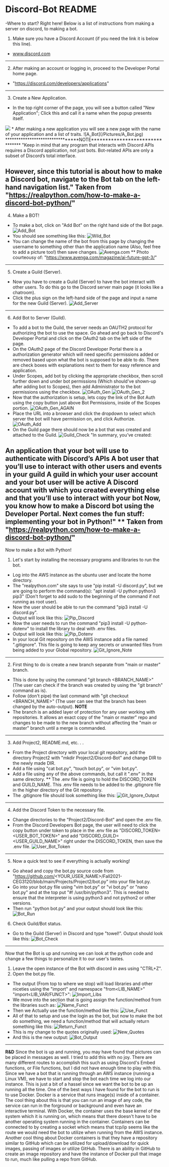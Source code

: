 # Discord-Bot README
-Where to start? Right here! Below is a list of instructions from making a server on discord, to making a bot.
1. Make sure you have a Discord Account (if you need the link it is below this line).
* www.discord.com
------------------------------------------------------------------------------------
2. After making an account or logging in, proceed to the Developer Portal home page.
* "https://discord.com/developers/applications"
------------------------------------------------------------------------------------
3. Create a New Application. 
* In the top right corner of the page, you will see a button called "New Application"; Click this and call it a name when the popup presents itself.
<img src="https://github.com/WSU-kduncan/ceg3120-jhoward08/tree/main/Project2/Discord-Bot/Pictures/Develper_Home.jpg">
* After making a new application you will see a new page with the name of your application and a list of traits.
![A_Bot](/Pictures/A_Bot.jpg)
********************************NOTE********************************
"Keep in mind that any program that interacts with Discord APIs requires a Discord application, not just bots. Bot-related APIs are only a subset of Discord’s total interface.

However, since this tutorial is about how to make a Discord bot, navigate to the Bot tab on the left-hand navigation list."
Taken from "https://realpython.com/how-to-make-a-discord-bot-python/" 
------------------------------------------------------------------------------------
4. Make a BOT! 
* To make a bot, click on "Add Bot" on the right hand side of the Bot page.
![Add_Bot](/Pictures/Add_Bot.jpg)
* You should see something like this:
![Wild_Bot](/Pictures/Wild_Bot.jpg)
* You can change the name of the bot from this page by changing the username to something other than the application name (Also, feel free to add a picture too!) then save changes.
![Avenga.com](/Pictures/Avenga_mag(copy).jpg)
** Photo courteousy of: "https://www.avenga.com/magazine/ai-future-gpt-3/" 
------------------------------------------------------------------------------------
5. Create a Guild (Server). 
* Now you have to create a Guild (Server) to have the bot interact with other users. To do this go to the Discord server main page (it looks like a chatroom).
* Click the plus sign on the left-hand side of the page and input a name for the new Guild (Server).
![Add_Server](/Pictures/Add_Server.jpg)
------------------------------------------------------------------------------------
6. Add Bot to Server (Guild).
* To add a bot to the Guild, the server needs an OAUTH2 protocol for authorizing the bot to use the space. Go ahead and go back to Discord's Developer Portal and click on the OAuth2 tab on the left side of the page.
* On the OAuth2 page of the Discord Developer Portal there is a authorization generator which will need specific permissions added or removed based upon what the bot is supposed to be able to do. There are check boxes with explanations next to them for easy reference and application.
* Under Scopes, add bot by clicking the appropriate checkbox, then scroll further down and under bot permissions (Which should've shown-up after adding bot to Scopes), then add Administrator to the bot permissions using the checkbox.
![OAuth_Gen](/Pictures/OAuth_Gen.jpg)
![OAuth_Gen_2](/Pictures/OAuth_Gen_2.jpg)
* Now that the authorization is setup, lets copy the link of the Bot Auth using the copy button just above Bot Permissions, inside of the Scopes portion.
![OAuth_Gen_AGAIN](/Pictures/OAuth_Gen.jpg)
* Place the URL into a browser and click the dropdown to select which server the bot will have permission on, and click Authorize.
![OAuth_Add](/Pictures/OAuth_Add.jpg)
* On the Guild page there should now be a bot that was created and attached to the Guild.
![Guild_Check](/Pictures/Guild_Check.jpg)
"In summary, you’ve created:

An application that your bot will use to authenticate with Discord’s APIs
A bot user that you’ll use to interact with other users and events in your guild
A guild in which your user account and your bot user will be active
A Discord account with which you created everything else and that you’ll use to interact with your bot
Now, you know how to make a Discord bot using the Developer Portal. Next comes the fun stuff: implementing your bot in Python!"
** Taken from "https://realpython.com/how-to-make-a-discord-bot-python/" 
------------------------------------------------------------------------------------
Now to make a Bot with Python!

1. Let's start by installing the necessary programs and libraries to run the bot.
* Log into the AWS instance as the ubuntu user and locate the home directory.
* The "realpython.com" site says to use "pip install -U discord.py", but we are going to perform the command(s):
"apt install -U python python3 pip3" (Don't forget to add sudo to the beginning of the command if not running as root user).
* Now the user should be able to run the command "pip3 install -U discord.py".
* Output will look like this:
![Pip_Discord](/Pictures/Pip_Discord.jpg)
* Now the user needs to run the command "pip3 install -U python-dotenv" to install the library to deal with .env files.
* Output will look like this:
![Pip_Dotenv](/Pictures/Pip_Dotenv.jpg)
* In your local Git repository on the AWS instance add a file named ".gitignore". This file is going to keep any secrets or unwanted files
  from being added to your Global repository.
![Git_Ignore_Note](/Pictures/Git_Ignore_Output.jpg)
------------------------------------------------------------------------------------
2. First thing to do is create a new branch separate from "main or master" branch.
* This is done by using the command "git branch <BRANCH_NAME>" (The user can check if the branch was created by using the "git branch" command as is).
* Follow (don't pipe) the last command with "git checkout <BRANCH_NAME>" (The user can see that the branch has been changed by the auto-output).
********************************NOTE********************************
* The branch is an added layer of protection for any user working with repositories. It allows an exact copy of the "main or master" repo and changes to be made to the new branch without affecting the "main or master" branch until a merge is commanded.
------------------------------------------------------------------------------------
3. Add Project2, README.md, etc. . . 
* From the Project directory with your local git repository, add the directory Project2 with "mkdir Project2/Discord-Bot" and change DIR to the newly made DIR.
* Add a file using "cat bot.py", "touch bot.py", or "vim bot.py".
* Add a file using any of the above commands, but call it ".env" in the same directory.
** The .env file is going to hold the DISCORD_TOKEN and GUILD_NAME. This .env file needs to be added to the .gitignore file in the higher directory of the Git repository.
* The .gitignore file should look something like this:
![Git_Ignore_Output](/Pictures/Git_Ignore_Output.jpg)
------------------------------------------------------------------------------------
4. Add the Discord Token to the necessary file.
* Change directories to the "Project2/Discord-Bot" and open the .env file.
* From the Discord Developers Bot page, the user will need to click the copy button under token to place in the .env file as     "DISCORD_TOKEN=<USER_BOT_TOKEN>" and add "DISCORD_GUILD=<USER_GUILD_NAME>" right under the DISCORD_TOKEN, then save the .env file.
![User_Bot_Token](/Pictures/User_Bot_Token.jpg)
------------------------------------------------------------------------------------
5. Now a quick test to see if everything is actually working!
* Go ahead and copy the bot.py source code from "https://github.com/<YOUR_USER_NAME>/Fall2021-CEG3120/blob/main/Projects/Project2/bot.py" into your file bot.py.
* Go into your bot.py file using "vim bot.py" or "vi bot.py" or "nano bot.py" and at the top put "#! /usr/bin/python3". This is needed to ensure that the interpreter is using python3 and not python2 or other versions.
* Then run "python bot.py" and your output should look like this:
![Bot_Run](/Pictures/Bot_Run.jpg)
6. Check Guild/Bot status.
* Go to the Guild (Server) in Discord and type "towel!". Output should look like this:
![Bot_Check](/Pictures/Bot_Check.jpg)
------------------------------------------------------------------------------------
Now that the Bot is up and running we can look at the python code and change a few things to personalize it to our user's tastes.
1. Leave the open instance of the Bot with discord in aws using "CTRL+Z".
2. Open the bot.py file.
* The output (From top to where we stop) will load libraries and other niceties using the "import" and namespace "from<LIB_NAME>" "import<LIB_VAR/FUNCT>":
![Import_Libs](/Pictures/Import_libs.jpg)
* We move into the section that is going assign the function/method from the libraries such as:
![Name_Funct](/Pictures/Name_Funct.jpg)
* Then we Actually use the function/method like this:
![Use_Funct](/Pictures/Use_Funct.jpg)
* All of that to setup and use the login as the bot, but now to make the bot do something, we need a function/method that will actually return something like this:
![Return_Funct](/Pictures/Return_Funct.jpg)
* This is my change to the quotes originally used:
![New_Quotes](/Pictures/New_Quotes.jpg)
* And this is the new output:
![Bot_Output](/Picture~/Projects/Bot_Output.jpg)
------------------------------------------------------------------------------------
********************************R&D********************************
Since the bot is up and running, you may have found that pictures can be placed in messages as well. I tried to add this with no joy. There are many different routes to accomplish this such as using Discord's Embed functions, or File functions, but I did not have enough time to play with this.
Since we have a bot that is running through an AWS instance (running a Linux VM), we have to start and stop the bot each time we log into our instance. This is just a bit of a hassel since we want the bot to be up an running all the time.
One of the best ways I have found for the bot to run is to use Docker. Docker is a service that runs image(s) inside of a container. The cool thing about this is that you can run an image of any code, the service can run in the forground or background and even have an interactive terminal.
With Docker, the container uses the base kernel of the system which it is running on, which means that there doesn't have to be another operating system running in the container. Containers can be connected to by creating a socket which means that tcp/ip seems like the route we would need the bot to utilize when running from the AWS instance.
Another cool thing about Docker containers is that they have a repository similar to GitHub which can be utilized for upload/download for quick images, passing of images or utilize GitHub. There is an ability in GitHub to create an image repository and have the instance of Docker pull that image to run, much like pulling a repo from GitHub.
